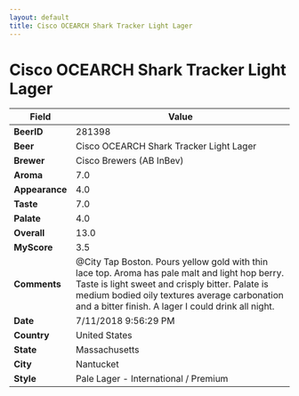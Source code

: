 ```yaml
---
layout: default
title: Cisco OCEARCH Shark Tracker Light Lager
---
```


# Cisco OCEARCH Shark Tracker Light Lager

| Field         | Value     |
|---------------|-----------|
| **BeerID** | 281398 |
| **Beer** | Cisco OCEARCH Shark Tracker Light Lager |
| **Brewer** | Cisco Brewers (AB InBev) |
| **Aroma** | 7.0 |
| **Appearance** | 4.0 |
| **Taste** | 7.0 |
| **Palate** | 4.0 |
| **Overall** | 13.0 |
| **MyScore** | 3.5 |
| **Comments** | @City Tap Boston.  Pours yellow gold with thin lace top.   Aroma has pale malt and light hop berry.  Taste is light sweet and crisply bitter.  Palate is medium bodied oily textures average carbonation and a bitter finish.  A lager I  could drink all night.  |
| **Date** | 7/11/2018 9:56:29 PM |
| **Country** | United States |
| **State** | Massachusetts |
| **City** | Nantucket |
| **Style** | Pale Lager - International / Premium |
